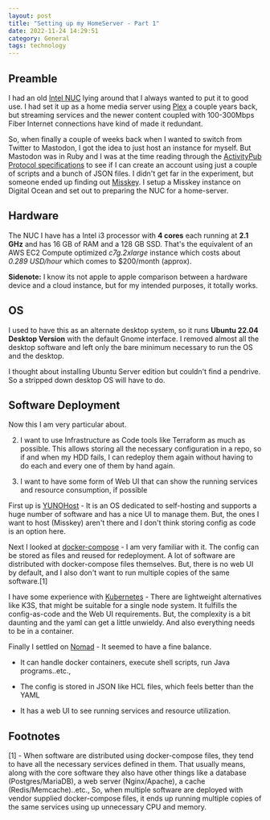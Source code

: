 ```yaml
---
layout: post
title: "Setting up my HomeServer - Part 1"
date: 2022-11-24 14:29:51
category: General
tags: technology
---
```


Preamble
--------




I had an old [Intel NUC](https://www.intel.in/content/www/in/en/products/details/nuc.html) lying around that I always wanted to put it to good use. I had set it up as a home media server using [Plex](https://www.plex.tv/) a couple years back, but streaming services and the newer content coupled with 100-300Mbps Fiber Internet connections have kind of made it redundant.




So, when finally a couple of weeks back when I wanted to switch from Twitter to Mastodon, I got the idea to just host an instance for myself. But Mastodon was in Ruby and I was at the time reading through the [ActivityPub Protocol specifications](https://www.w3.org/TR/activitypub/) to see if I can create an account using just a couple of scripts and a bunch of JSON files. I didn't get far in the experiment, but someone ended up finding out [Misskey](https://misskey-hub.net/). I setup a Misskey instance on Digital Ocean and set out to preparing the NUC for a home-server.




Hardware
--------




The NUC I have has a Intel i3 processor with **4 cores** each running at **2.1 GHz** and has 16 GB of RAM and a 128 GB SSD. That's the equivalent of an AWS EC2 Compute optimized *c7g.2xlarge* instance which costs about *0.289 USD/hour* which comes to $200/month (approx). 




**Sidenote:** I know its not apple to apple comparison between a hardware device and a cloud instance, but for my intended purposes, it totally works.




OS
--




I used to have this as an alternate desktop system, so it runs **Ubuntu 22.04** **Desktop Version** with the default Gnome interface. I removed almost all the desktop software and left only the bare minimum necessary to run the OS and the desktop.




I thought about installing Ubuntu Server edition but couldn't find a pendrive. So a stripped down desktop OS will have to do.




Software Deployment
-------------------




Now this I am very particular about.




2. I want to use Infrastructure as Code tools like Terraform as much as possible. This allows storing all the necessary configuration in a repo, so if and when my HDD fails, I can redeploy them again without having to do each and every one of them by hand again.

6. I want to have some form of Web UI that can show the running services and resource consumption, if possible




First up is [YUNOHost](https://yunohost.org/) - It is an OS dedicated to self-hosting and supports a huge number of software and has a nice UI to manage them. But, the ones I want to host (Misskey) aren't there and I don't think storing config as code is an option here.




Next I looked at [docker-compose](https://docs.docker.com/compose/) - I am very familiar with it. The config can be stored as files and reused for redeployment. A lot of software are distributed with docker-compose files themselves. But, there is no web UI by default, and I also don't want to run multiple copies of the same software.[1] 




I have some experience with [Kubernetes](https://kubernetes.io/) - There are lightweight alternatives like K3S, that might be suitable for a single node system. It fulfills the config-as-code and the Web UI requirements. But, the complexity is a bit daunting and the yaml can get a little unwieldy. And also everything needs to be in a container.




Finally I settled on [Nomad](https://www.nomadproject.io/) - It seemed to have a fine balance.




* It can handle docker containers, execute shell scripts, run Java programs..etc.,

* The config is stored in JSON like HCL files, which feels better than the YAML

* It has a web UI to see running services and resource utilization.







Footnotes
---------




[1] - When software are distributed using docker-compose files, they tend to have all the necessary services defined in them. That usually means, along with the core software they also have other things like a database (Postgres/MariaDB), a web server (Nginx/Apache), a cache (Redis/Memcache)..etc., So, when multiple software are deployed with vendor supplied docker-compose files, it ends up running multiple copies of the same services using up unnecessary CPU and memory.



